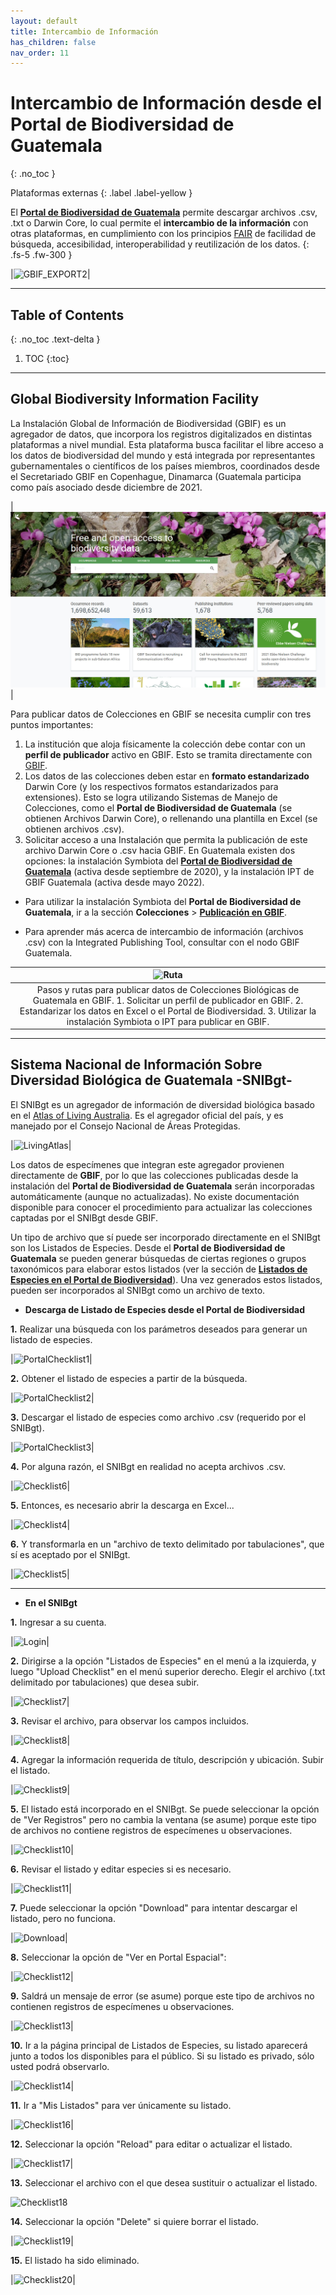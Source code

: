 ```yaml
---
layout: default
title: Intercambio de Información
has_children: false
nav_order: 11
---
```



# Intercambio de Información desde el Portal de Biodiversidad de Guatemala
{: .no_toc }

<div class="code-example" markdown="1">
Plataformas externas
{: .label .label-yellow }
</div>


El [**Portal de Biodiversidad de Guatemala**](https://biodiversidad.gt) permite descargar archivos .csv, .txt o Darwin Core, lo cual permite el **intercambio de la información** con otras plataformas, en cumplimiento con los principios [FAIR](https://www.go-fair.org/fair-principles/) de facilidad de búsqueda, accesibilidad, interoperabilidad y reutilización de los datos.
{: .fs-5 .fw-300 }

|![GBIF_EXPORT2](https://user-images.githubusercontent.com/69399374/233875610-96e3b7c3-3a47-4af6-818d-4640b64cc0e1.jpg)|

---

## Table of Contents
{: .no_toc .text-delta }

1. TOC
{:toc}

---

## Global Biodiversity Information Facility

La Instalación Global de Información de Biodiversidad (GBIF) es un agregador de datos, que incorpora los registros digitalizados en distintas plataformas a nivel mundial. Esta plataforma busca facilitar el libre acceso a los datos de biodiversidad del mundo y está integrada por representantes gubernamentales o científicos de los países miembros, coordinados desde el Secretariado GBIF en Copenhague, Dinamarca (Guatemala participa como país asociado desde diciembre de 2021. 

|![GBIF](https://github.com/GuatemalaPortal/guatemalaportal.github.io/blob/main/static/portal/GBIF.jpg?raw=true)|

Para publicar datos de Colecciones en GBIF se necesita cumplir con tres puntos importantes:

1. La institución que aloja físicamente la colección debe contar con un **perfil de publicador** activo en GBIF. Esto se tramita directamente con [GBIF](https://www.gbif.org/become-a-publisher).
2. Los datos de las colecciones deben estar en **formato estandarizado** Darwin Core (y los respectivos formatos estandarizados para extensiones). Esto se logra utilizando Sistemas de Manejo de Colecciones, como el **Portal de Biodiversidad de Guatemala** (se obtienen Archivos Darwin Core), o rellenando una plantilla en Excel (se obtienen archivos .csv).
3. Solicitar acceso a una Instalación que permita la publicación de este archivo Darwin Core o .csv hacia GBIF. En Guatemala existen dos opciones: la instalación Symbiota del [**Portal de Biodiversidad de Guatemala**](https://www.gbif.org/installation/81a4adb0-0d86-420e-8b5e-7583985d1b6f) (activa desde septiembre de 2020), y la instalación IPT de GBIF Guatemala (activa desde mayo 2022).


- Para utilizar la instalación Symbiota del **Portal de Biodiversidad de Guatemala**, ir a la sección **Colecciones** > [**Publicación en GBIF**](https://guatemalaportal.github.io/docs/colecciones/gbif/publicar/).

- Para aprender más acerca de intercambio de información (archivos .csv) con la Integrated Publishing Tool, consultar con el nodo GBIF Guatemala.

|![Ruta](https://user-images.githubusercontent.com/69399374/233875671-dd39e593-1b84-453e-bdc4-b1ac1ad78a21.jpg)|
|:--:|
|Pasos y rutas para publicar datos de Colecciones Biológicas de Guatemala en GBIF. 1. Solicitar un perfil de publicador en GBIF. 2. Estandarizar los datos en Excel o el Portal de Biodiversidad. 3. Utilizar la instalación Symbiota o IPT para publicar en GBIF.|

---

## Sistema Nacional de Información Sobre Diversidad Biológica de Guatemala -SNIBgt-

El SNIBgt es un agregador de información de diversidad biológica basado en el [Atlas of Living Australia](https://living-atlases.gbif.org/participants/snibgt/). Es el agregador oficial del país, y es manejado por el Consejo Nacional de Áreas Protegidas. 

|![LivingAtlas](https://user-images.githubusercontent.com/69399374/233875542-a8016d94-67b7-4fb4-9862-5f950e84cf70.jpg)|

Los datos de especímenes que integran este agregador provienen directamente de **GBIF**, por lo que las colecciones publicadas desde la instalación del **Portal de Biodiversidad de Guatemala** serán incorporadas automáticamente (aunque no actualizadas). No existe documentación disponible para conocer el procedimiento para actualizar las colecciones captadas por el SNIBgt desde GBIF. 

Un tipo de archivo que sí puede ser incorporado directamente en el SNIBgt son los Listados de Especies. Desde el **Portal de Biodiversidad de Guatemala** se pueden generar búsquedas de ciertas regiones o grupos taxonómicos para elaborar estos listados (ver la sección de [**Listados de Especies en el Portal de Biodiversidad**](https://guatemalaportal.github.io/docs/listados/listados/)). Una vez generados estos listados, pueden ser incorporados al SNIBgt como un archivo de texto. 

- **Descarga de Listado de Especies desde el Portal de Biodiversidad**

**1.** Realizar una búsqueda con los parámetros deseados para generar un listado de especies.

|![PortalChecklist1](https://user-images.githubusercontent.com/69399374/233867636-6e87bd79-2da3-4f20-9980-eb8f657954b7.jpg)|

**2.** Obtener el listado de especies a partir de la búsqueda.

|![PortalChecklist2](https://user-images.githubusercontent.com/69399374/233867659-5ce59d35-6bd8-4fa9-9cb9-eaf69492adfe.jpg)|


**3.** Descargar el listado de especies como archivo .csv (requerido por el SNIBgt).

|![PortalChecklist3](https://user-images.githubusercontent.com/69399374/233864166-e78ae202-0445-4e65-8fba-808fff458b54.jpg)|

**4.** Por alguna razón, el SNIBgt en realidad no acepta archivos .csv.

|![Checklist6](https://user-images.githubusercontent.com/69399374/233864188-25cdd3fa-2319-4ac8-8a37-3148cfcd196d.jpg)|

**5.** Entonces, es necesario abrir la descarga en Excel...

|![Checklist4](https://user-images.githubusercontent.com/69399374/233864275-5c42a786-7aae-4a72-8e00-f4be901ef584.jpg)|

**6.** Y transformarla en un "archivo de texto delimitado por tabulaciones", que sí es aceptado por el SNIBgt.

|![Checklist5](https://user-images.githubusercontent.com/69399374/233864300-46d02cdc-941c-4757-b0aa-a81bedccea69.jpg)|

---
- **En el SNIBgt**

**1.** Ingresar a su cuenta.

|![Login](https://user-images.githubusercontent.com/69399374/233863662-dfce2dc5-6958-4522-9f2d-efcaf1ea3272.jpg)|

**2.** Dirigirse a la opción "Listados de Especies" en el menú a la izquierda, y luego "Upload Checklist" en el menú superior derecho. Elegir el archivo (.txt delimitado por tabulaciones) que desea subir.

|![Checklist7](https://user-images.githubusercontent.com/69399374/233864380-9435fd6c-0f4a-4f83-a6a5-acfab18a736b.jpg)|

**3.** Revisar el archivo, para observar los campos incluidos.

|![Checklist8](https://user-images.githubusercontent.com/69399374/233864640-9e148d77-31af-4c42-9cd6-d527898ec19e.jpg)|

**4.** Agregar la información requerida de título, descripción y ubicación. Subir el listado.

|![Checklist9](https://user-images.githubusercontent.com/69399374/233864732-a433ab49-2d0e-4ae3-85e4-195742a3c9f1.jpg)|

**5.** El listado está incorporado en el SNIBgt. Se puede seleccionar la opción de "Ver Registros" pero no cambia la ventana (se asume) porque este tipo de archivos no contiene registros de especímenes u observaciones.

|![Checklist10](https://user-images.githubusercontent.com/69399374/233864831-cd03b780-e35a-4d5c-90d1-214aadb8aa5e.jpg)|

**6.** Revisar el listado y editar especies si es necesario.

|![Checklist11](https://user-images.githubusercontent.com/69399374/233864899-8fae4d38-df64-4007-b6be-231b538a12b8.jpg)|

**7.** Puede seleccionar la opción "Download" para intentar descargar el listado, pero no funciona.

|![Download](https://user-images.githubusercontent.com/69399374/233865508-d2f5efd1-3871-43b0-a4a7-85146c83e1cb.jpg)|

**8.** Seleccionar la opción de "Ver en Portal Espacial":

|![Checklist12](https://user-images.githubusercontent.com/69399374/233865073-90701ff5-7b46-4567-b6d2-1e7a6db5e8db.jpg)|

**9.** Saldrá un mensaje de error (se asume) porque este tipo de archivos no contienen registros de especímenes u observaciones.

|![Checklist13](https://user-images.githubusercontent.com/69399374/233898656-5f60329b-016e-4a5e-8edd-0020130cc174.jpg)|

**10.** Ir a la página principal de Listados de Especies, su listado aparecerá junto a todos los disponibles para el público. Si su listado es privado, sólo usted podrá observarlo.

|![Checklist14](https://user-images.githubusercontent.com/69399374/233865151-3eb0e9a6-c747-442c-aeda-354fd278348d.jpg)|

**11.** Ir a "Mis Listados" para ver únicamente su listado.

|![Checklist16](https://user-images.githubusercontent.com/69399374/233865188-bf20267e-2294-4467-93d6-85d9c4862fd3.jpg)|

**12.** Seleccionar la opción "Reload" para editar o actualizar el listado.

|![Checklist17](https://user-images.githubusercontent.com/69399374/233865296-de07ac62-9092-48f6-bb27-8f4b19d669cf.jpg)|

**13.** Seleccionar el archivo con el que desea sustituir o actualizar el listado.

![Checklist18](https://user-images.githubusercontent.com/69399374/233865274-6554e329-5183-4057-8b2e-5a9f853a044b.jpg)

**14.** Seleccionar la opción "Delete" si quiere borrar el listado.

|![Checklist19](https://user-images.githubusercontent.com/69399374/233865326-e18f9e4f-21a2-406b-a15b-ebb18b564516.jpg)|

**15.** El listado ha sido eliminado.

|![Checklist20](https://user-images.githubusercontent.com/69399374/233865350-368e1bed-fcc3-402d-82bd-6f91c7c05de1.jpg)|



